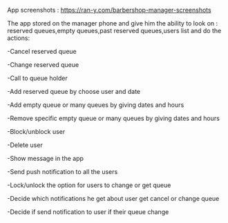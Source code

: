 App screenshots : https://ran-y.com/barbershop-manager-screenshots

The app stored on the manager phone and give him the ability to look on : reserved queues,empty queues,past reserved queues,users list
and do the actions:

-Cancel reserved queue

-Change reserved queue

-Call to queue holder

-Add reserved queue by choose user and date

-Add empty queue or many queues by giving dates and hours

-Remove specific empty queue or many queues by giving dates and hours

-Block/unblock user

-Delete user

-Show message in the app

-Send push notification to all the users

-Lock/unlock the option for users to change or get queue

-Decide which notifications he get about user get cancel or change queue

-Decide if send notification to user if their queue change
